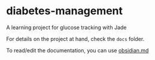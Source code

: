 # diabetes-management
A learning project for glucose tracking with Jade

For details on the project at hand, check the `docs` folder.

To read/edit the documentation, you can use [obsidian.md](https://obsidian.md/)